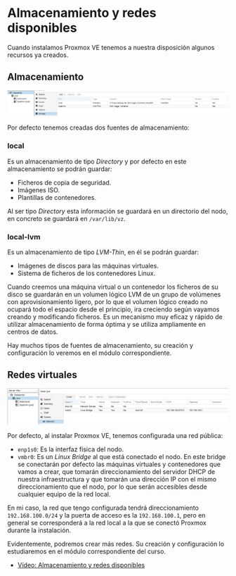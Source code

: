 # Almacenamiento y redes disponibles

Cuando instalamos Proxmox VE tenemos a nuestra disposición algunos
recursos ya creados.

## Almacenamiento

![almacenamiento](img/almacenamiento.png)

Por defecto tenemos creadas dos fuentes de almacenamiento:

### local

Es un almacenamiento de tipo *Directory* y por defecto en este
almacenamiento se podrán guardar:

* Ficheros de copia de seguridad.
* Imágenes ISO.
* Plantillas de contenedores.

Al ser tipo *Directory* esta información se guardará en un directorio
del nodo, en concreto se guardará en `/var/lib/vz`.

### local-lvm

Es un almacenamiento de tipo *LVM-Thin*, en él se podrán guardar:

* Imágenes de discos para las máquinas virtuales.
* Sistema de ficheros de los contenedores Linux.

Cuando creemos una máquina virtual o un contenedor los ficheros de su
disco se guardarán en un volumen lógico LVM de un grupo de volúmenes
con aprovisionamiento ligero, por lo que el volumen lógico creado no
ocupará todo el espacio desde el principio, ira creciendo según
vayamos creando y modificando ficheros. Es un mecanismo muy eficaz y
rápido de utilizar almacenamiento de forma óptima y se utiliza
ampliamente en centros de datos.

Hay muchos tipos de fuentes de almacenamiento, su creación y
configuración lo veremos en el módulo correspondiente.

## Redes virtuales

![redes](img/redes.png)

Por defecto, al instalar Proxmox VE, tenemos configurada una red pública:

* `enp1s0`: Es la interfaz física del nodo.
* `vmbr0`: Es un *Linux Bridge* al que está conectado el nodo. En este
  bridge se conectarán por defecto las máquinas virtuales y
  contenedores que vamos a crear, que tomarán direccionamiento del
  servidor DHCP de nuestra infraestructura y que tomarán una dirección
  IP con el mismo direccionamiento que el nodo, por lo que serán
  accesibles desde cualquier equipo de la red local.

En mi caso, la red que tengo configurada tendrá direccionamiento
`192.168.100.0/24` y la puerta de acceso es la `192.168.100.1`, pero
en general se corresponderá a la red local a la que se conectó Proxmox
durante la instalación.

Evidentemente, podremos crear más redes. Su creación y configuración
lo estudiaremos en el módulo correspondiente del curso.

* [Vídeo: Almacenamiento y redes disponibles](https://youtu.be/eznn-ycu5dw)
